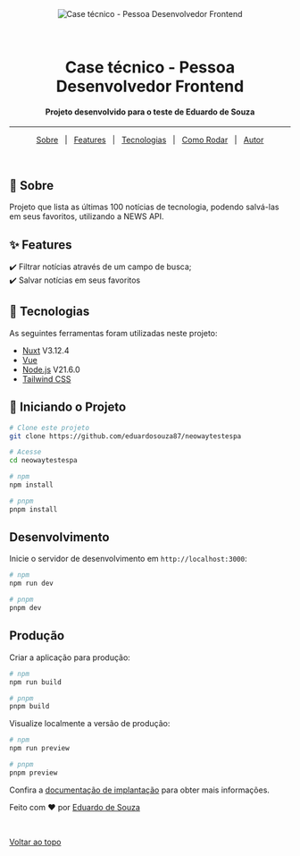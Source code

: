 <div align="center" id="top"> 
  <img src="./.github/app.gif" alt="Case técnico - Pessoa Desenvolvedor Frontend" />

  &#xa0;

  <!-- <a href="https://nuxtapp.netlify.app">Demo</a> -->
</div>

<h1 align="center">Case técnico - Pessoa Desenvolvedor Frontend</h1>

<!-- Status -->

<h4 align="center"> 
	Projeto desenvolvido para o teste de Eduardo de Souza
</h4> 

<hr>

<p align="center">
  <a href="#dart-about">Sobre</a> &#xa0; | &#xa0; 
  <a href="#sparkles-features">Features</a> &#xa0; | &#xa0;
  <a href="#rocket-technologies">Tecnologias</a> &#xa0; | &#xa0;
  <a href="#checkered_flag-starting">Como Rodar</a> &#xa0; | &#xa0;
  <a href="https://github.com/eduardosouza87" target="_blank">Autor</a>
</p>

<br>

## :dart: Sobre ##

Projeto que lista as últimas 100 notícias de tecnologia, podendo salvá-las em seus favoritos, utilizando a NEWS API.

## :sparkles: Features ##

:heavy_check_mark: Filtrar notícias através de um campo de busca;\
:heavy_check_mark: Salvar notícias em seus favoritos

## :rocket: Tecnologias ##

As seguintes ferramentas foram utilizadas neste projeto:

- [Nuxt](https://nuxt.com/) V3.12.4
- [Vue](https://vuejs.org/)
- [Node.js](https://nodejs.org/pt) V21.6.0
- [Tailwind CSS](https://tailwindcss.com/)

## :checkered_flag: Iniciando o Projeto ##

```bash
# Clone este projeto
git clone https://github.com/eduardosouza87/neowaytestespa

# Acesse
cd neowaytestespa

# npm
npm install

# pnpm
pnpm install
```

## Desenvolvimento

Inicie o servidor de desenvolvimento em `http://localhost:3000`:

```bash
# npm
npm run dev

# pnpm
pnpm dev
```

## Produção

Criar a aplicação para produção:

```bash
# npm
npm run build

# pnpm
pnpm build
```

Visualize localmente a versão de produção:

```bash
# npm
npm run preview

# pnpm
pnpm preview
```

Confira a [documentação de implantação](https://nuxt.com/docs/getting-started/deployment) para obter mais informações.

Feito com :heart: por <a href="https://github.com/eduardosouza87" target="_blank">Eduardo de Souza</a>

&#xa0;

<a href="#top">Voltar ao topo</a>
